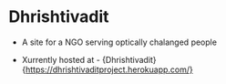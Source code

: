 # Dhrishtivadit

- A site for a NGO serving optically chalanged people

- Xurrently hosted at - {Dhrishtivadit}{https://dhrishtivaditproject.herokuapp.com/}
